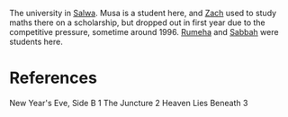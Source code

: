 The university in [Salwa](Salwa.md). Musa is a student here, and [Zach](Zach.md) used to study maths there on a scholarship, but dropped out in first year due to the competitive pressure, sometime around 1996. [Rumeha](Rumeha.md) and [Sabbah](Sabbah.md) were students here.

# References
New Year's Eve, Side B 1
The Juncture 2
Heaven Lies Beneath 3